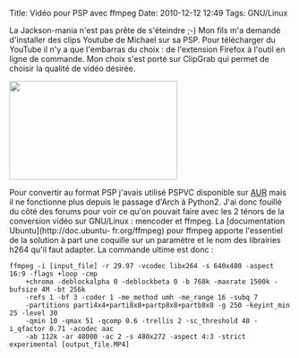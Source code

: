 Title: Vidéo pour PSP avec ffmpeg
Date: 2010-12-12 12:49
Tags: GNU/Linux


La Jackson-mania n'est pas prête de s'éteindre ;-) Mon fils m'a demandé
d'installer des clips Youtube de Michael sur sa PSP. Pour télécharger du
YouTube il n'y a que l'embarras du choix : de l'extension Firefox à l'outil en
ligne de commande. Mon choix s'est porté sur ClipGrab qui permet de choisir la
qualité de vidéo désirée.

 [<img class="alignnone size-medium wp-image-288" title="clipgrab"
src="images/03x/clipgrab-300x176.png" alt="" width="300" height="176" />
](images/03x/clipgrab.png)

Pour convertir au format PSP j'avais utilisé PSPVC disponible sur
[AUR](http://aur.archlinux.org/index.php?setlang=fr) mais il ne fonctionne plus
depuis le passage d'Arch à Python2. J'ai donc fouillé du côté des forums
pour voir ce qu'on pouvait faire avec les 2 ténors de la conversion vidéo sur
GNU/Linux : mencoder et ffmpeg. La [documentation Ubuntu](http://doc.ubuntu-
fr.org/ffmpeg) pour ffmpeg apporte l'essentiel de la solution à part une
coquille sur un paramètre et le nom des librairies h264 qu'il faut adapter. La
commande ultime est donc :

    ffmpeg -i [input_file] -r 29.97 -vcodec libx264 -s 640x480 -aspect 16:9 -flags +loop -cmp 
        +chroma -deblockalpha 0 -deblockbeta 0 -b 768k -maxrate 1500k -bufsize 4M -bt 256k 
        -refs 1 -bf 3 -coder 1 -me_method umh -me_range 16 -subq 7
        -partitions parti4x4+parti8x8+partp8x8+partb8x8 -g 250 -keyint_min 25 -level 30
        -qmin 10 -qmax 51 -qcomp 0.6 -trellis 2 -sc_threshold 40 -i_qfactor 0.71 -acodec aac
        -ab 112k -ar 48000 -ac 2 -s 480x272 -aspect 4:3 -strict experimental [output_file.MP4]

